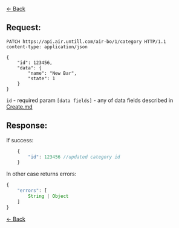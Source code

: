 [← Back](README.md)

## Request: 

```http
PATCH https://api.air.untill.com/air-bo/1/category HTTP/1.1
content-type: application/json

{
    "id": 123456,
    "data": {
        "name": "New Bar",
        "state": 1
    }
}
```

`id` - required param
`[data fields]` - any of data fields described in [Create.md](Create.md)

## Response: 

If success:

```javascript 
    {
        "id": 123456 //updated category id
    }
```

In other case returns errors:

```javascript
{
    "errors": [
        String | Object
    ]
}
```

[← Back](README.md)